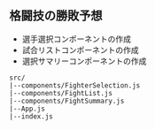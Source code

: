 ## 格闘技の勝敗予想

- 選手選択コンポーネントの作成
- 試合リストコンポーネントの作成
- 選択サマリーコンポーネントの作成

```
src/
|--components/FighterSelection.js
|--components/FightList.js
|--components/FightSummary.js
|--App.js
|--index.js
```